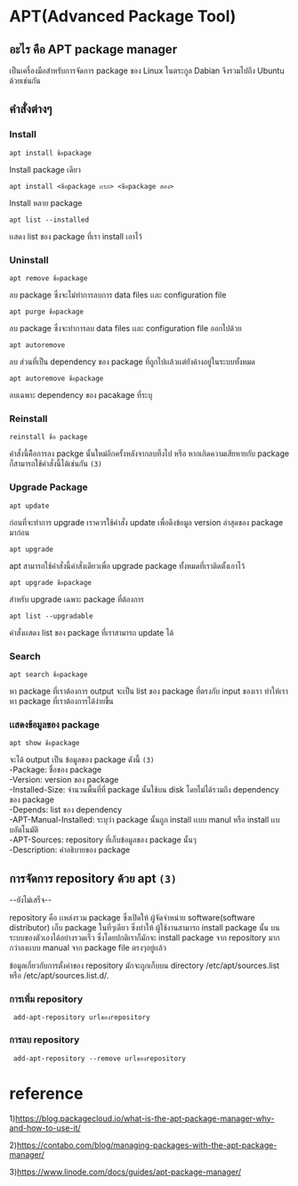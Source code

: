 # APT(Advanced Package Tool)

## อะไร คือ APT package manager
เป็นเครื่องมือสำหรับการจัดการ package ของ Linux ในตระกูล Dabian จึงรวมไปถึง Ubuntu ด้วยเช่นกัน


## คำสั่งต่างๆ


### Install


```
apt install ชื่อpackage
```
Install package เดียว

```
apt install <ชื่อpackage เเรก> <ชื่อpackage สอง>
```
Install หลาย package 


```
apt list --installed
```
เเสดง list ของ package ที่เรา install เอาไว้


### Uninstall
```
apt remove ชื่อpackage
```
ลบ package ซึ่งจะไม่ทำการลบการ data files เเละ configuration file

```
apt purge ชื่อpackage
```
ลบ package ซึ่งจะทำการลบ data files เเละ configuration file ออกไปด้วย

```
apt autoremove
```
ลบ ส่วนที่เป็น dependency ของ package ที่ถูกไปเเล้วเเต่ยังค้างอยู่ในระบบทั้งหมด

```
apt autoremove ชื่อpackage
```
ลบเฉพาะ dependency ของ  pacakage ที่ระบุ

### Reinstall
```
reinstall ชื่อ package
```
คำสั่งนี้คืิอการลง packge นั้นใหม่อีกครั้งหลังจากลบทิ้งไป หรือ หากเกิดความเสียหายกับ package ก็สามารถใช้คำสั่งนี้ได้เช่นกัน `(3)`

### Upgrade Package
```
apt update
```
ก่อนที่จะทำการ upgrade เราควรใช้คำสั่ง update เพื่อดึงข้อมูล version ล่าสุดของ package มาก่อน

```
apt upgrade
```
apt สามารถใช้คำสั่งนี้คำสั่งเดียวเพื่อ upgrade package ทั้งหมดที่เราติดตั้งเอาไว้

```
apt upgrade ชื่อpackage
```
สำหรับ upgrade เฉพาะ package ที่ต้องการ
```
apt list --upgradable 
```
คำสั่งเเสดง list ของ package ที่เราสามารถ update ได้

### Search
```
apt search ชื่อpackage
```
หา package ที่เราต้องการ output จะเป็น list ของ package ที่ตรงกับ input ของเรา ทำให้เราหา package ที่เราต้องการได้ง่ายขึ้น 

### เเสดงข้อมูลของ package 
```
apt show ชื่อpackage
```
จะได้ output เป็น ข้อมูลของ package ดังนี้ `(3)` <br>
-Package: ชื่อของ package <br>
-Version: version ของ package <br>
-Installed-Size: จำนวนพื้นที่ที่ package นั้นใช้บน disk โดยไม่ได้รวมถึง dependency ของ package <br>
-Depends: list ของ dependency <br>
-APT-Manual-Installed: ระบุว่า package นั้นถูก install เเบบ manul หรือ install เเบบอัตโนมัติ <br>
-APT-Sources: repository ที่เก็บข้อมูลของ package นั้นๆ <br>
-Description: คำอธิบายของ package


## การจัดการ repository ด้วย apt `(3)`
--ยังไม่เสร็จ--


repository คือ เเหล่งรวม package ซึ่งเปิดให้ ผู้จัดจำหน่าย software(software distributor) เก็บ package ในที่ๆเดียว ซึ่งทำให้ ผู้ใช้งานสามารถ install package นั้น บนระบบของตัวเองได้อย่างรวดเร็ว ซึ่งโดยปกติเราก็มักจะ install package จาก repository มากกว่าลงเเบบ manual จาก package file ตรงๆอยู่เเล้ว 


ข้อมูลเกี่ยวกับการตั้งค่าของ repository มักจะถูกเก็บบน directory  /etc/apt/sources.list หรือ /etc/apt/sources.list.d/.
### การเพิ่ม repository
```
 add-apt-repository urlของrepository
```
### การลบ repository
```
 add-apt-repository --remove urlของrepository
```

##


# reference
1)https://blog.packagecloud.io/what-is-the-apt-package-manager-why-and-how-to-use-it/

2)https://contabo.com/blog/managing-packages-with-the-apt-package-manager/

3)https://www.linode.com/docs/guides/apt-package-manager/




